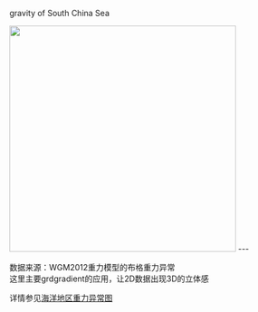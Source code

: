 gravity of South China Sea  

<img src="https://github.com/zhongpenggeo/GMT_demo/blob/master/GMT_picture/gravity.png" width="400">   
---

数据来源：WGM2012重力模型的布格重力异常  
这里主要grdgradient的应用，让2D数据出现3D的立体感  

详情参见[海洋地区重力异常图](https://www.jianshu.com/p/83ae2f3fbb7c)

